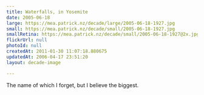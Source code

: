 ```yaml
---
title: Waterfalls, in Yosemite
date: 2005-06-18
large: https://mea.patrick.nz/decade/large/2005-06-18-1927.jpg
small: https://mea.patrick.nz/decade/small/2005-06-18-1927.jpg
smallRetina: https://mea.patrick.nz/decade/small/2005-06-18-1927@2x.jpg
flickrUrl: null
photoId: null
createdAt: 2011-01-30 11:07:18.880675
updatedAt: 2006-04-17 23:51:20
layout: decade-image

---
```

The name of which I forget, but I believe the biggest.
